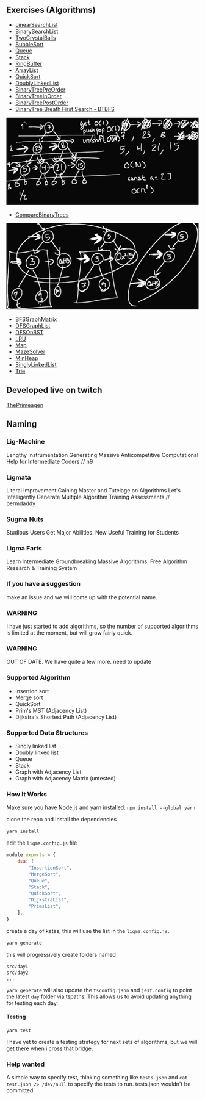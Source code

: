 ## Exercises (Algorithms)

- [LinearSearchList](./src/day1/LinearSearchList.ts)
- [BinarySearchList](./src/day1/BinarySearchList.ts)
- [TwoCrystalBalls](./src/day1/TwoCrystalBalls.ts)
- [BubbleSort](./src/day1/BubbleSort.ts)
- [Queue](./src/day1/Queue.ts)
- [Stack](./src/day1/Stack.ts)
- [RingBuffer](./src/day1/RingBuffer.ts)
- [ArrayList](./src/day1/ArrayList.ts)
- [QuickSort](./src/day1/QuickSort.ts)
- [DoublyLinkedList](./src/day1/DoublyLinkedList.ts)
- [BinaryTreePreOrder](./src/day1/BTPreOrder.ts)
- [BinaryTreeInOrder](./src/day1/BTInOrder.ts)
- [BinaryTreePostOrder](./src/day1/BTPostOrder.ts)
- [BinaryTree Breath First Search - BTBFS](./src/day1/BTBFS.ts)

![BTBFS](./imgs/BFS.png)

- [CompareBinaryTrees](./src/day1/CompareBinaryTrees.ts)

![BTComparison](./imgs/BTComparison.png)

- [BFSGraphMatrix](./src/day1/BFSGraphMatrix.ts)
- [DFSGraphList](./src/day1/DFSGraphList.ts)
- [DFSOnBST](./src/day1/DFSOnBST.ts)
- [LRU](./src/day1/LRU.ts)
- [Map](./src/day1/Map.ts)
- [MazeSolver](./src/day1/MazeSolver.ts)
- [MinHeap](./src/day1/MinHeap.ts)
- [SinglyLinkedList](./src/day1/SinglyLinkedList.ts)
- [Trie](./src/day1/Trie.ts)


## Developed live on twitch
[ThePrimeagen](https://twitch.tv/ThePrimeagen)

## Naming
### Lig-Machine
Lengthy Instrumentation Generating Massive Anticompetitive Computational Help for Intermediate Coders // n9

### Ligmata
Literal Improvement Gaining Master and Tutelage on Algorithms
Let's Intelligently Generate Multiple Algorithm Training Assessments // permdaddy

### Sugma Nuts
Studious Users Get Major Abilities. New Useful Training for Students

### Ligma Farts
Learn Intermediate Groundbreaking Massive Algorithms. Free Algorithm Research & Training System


### If you have a suggestion
make an issue and we will come up with the potential name.

### WARNING
I have just started to add algorithms, so the number of supported algorithms is
limited at the moment, but will grow fairly quick.

### WARNING
OUT OF DATE.  We have quite a few more.  need to update
### Supported Algorithm
* Insertion sort
* Merge sort
* QuickSort
* Prim's MST (Adjacency List)
* Dijkstra's Shortest Path (Adjacency List)

### Supported Data Structures
* Singly linked list
* Doubly linked list
* Queue
* Stack
* Graph with Adjacency List
* Graph with Adjacency Matrix (untested)

### How It Works

Make sure you have [Node.js](https://nodejs.org/en/) and yarn installed: `npm install --global yarn`

clone the repo and install the dependencies

```bash
yarn install
```

edit the `ligma.config.js` file
```javascript
module.exports = {
    dsa: [
        "InsertionSort",
        "MergeSort",
        "Queue",
        "Stack",
        "QuickSort",
        "DijkstraList",
        "PrimsList",
    ],
}
```

create a day of katas, this will use the list in the `ligma.config.js`.
```bash
yarn generate
```

this will progressively create folders named

```
src/day1
src/day2
...
```

`yarn generate` will also update the `tsconfig.json` and `jest.config` to point
the latest `day` folder via tspaths.  This allows us to avoid updating anything
for testing each day.

#### Testing
```
yarn test
```

I have yet to create a testing strategy for next sets of algorithms, but we
will get there when i cross that bridge.

### Help wanted
A simple way to specify test, thinking something like `tests.json` and `cat
test.json 2> /dev/null` to specify the tests to run.  tests.json wouldn't be
committed.
